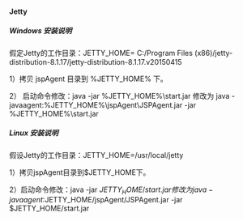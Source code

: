 #### Jetty 
##### Windows 安装说明
假定Jetty的工作目录：JETTY_HOME= C:/Program Files (x86)/jetty-distribution-8.1.17/jetty-distribution-8.1.17.v20150415

1）拷贝 jspAgent 目录到 %JETTY_HOME% 下。

2） 启动命令修改：java -jar %JETTY_HOME%\start.jar 修改为 java -javaagent:%JETTY_HOME%\jspAgent\JSPAgent.jar -jar %JETTY_HOME%\start.jar

##### Linux 安装说明

假设Jetty的工作目录：JETTY_HOME=/usr/local/jetty

1）拷贝jspAgent目录到$JETTY_HOME下。

2）启动命令修改：java -jar $JETTY_HOME/start.jar修改为java -javaagent:$JETTY_HOME/jspAgent/JSPAgent.jar -jar $JETTY_HOME/start.jar